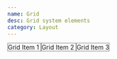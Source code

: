 ```yaml
---
name: Grid
desc: Grid system elements
category: Layout
---
```


<core-knobs src="./components.json" name="core-grid">
<core-grid>
  <core-grid-item style="border: 1px solid gray" sm="12" md="6">
    Grid Item 1
  </core-grid-item>
  <core-grid-item style="border: 1px solid gray" sm="12" md="4">
    Grid Item 2
  </core-grid-item>
  <core-grid-item style="border: 1px solid gray" sm="12" md="2">
    Grid Item 3
  </core-grid-item>
</core-grid>
</core-knobs>
